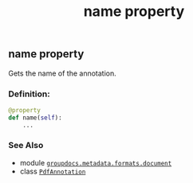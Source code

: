 ﻿---
title: name property
second_title: GroupDocs.Metadata for Python via .NET API References
description: 
type: docs
url: /python-net/groupdocs.metadata.formats.document/pdfannotation/name/
is_root: false
weight: 130
---

## name property


Gets the name of the annotation.
### Definition:
```python
@property
def name(self):
    ...
```

### See Also
* module [`groupdocs.metadata.formats.document`](../../)
* class [`PdfAnnotation`](/metadata/python-net/groupdocs.metadata.formats.document/pdfannotation)
